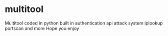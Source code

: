 # multitool
Multitool coded in python built in authentication api attack system iplookup portscan and more 
Hope you enjoy 
